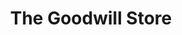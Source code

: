 ---
title: "The Goodwill Store"
url: /hamilton-township/the-goodwill-store/
shop: Gebrauchtwaren
---